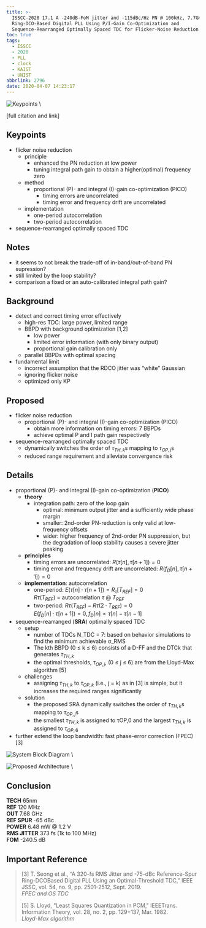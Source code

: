 ```yaml
---
title: >-
  ISSCC-2020 17.1 A -240dB-FoM jitter and -115dBc/Hz PN @ 100kHz, 7.7GHz
  Ring-DCO-Based Digital PLL Using P/I-Gain Co-Optimization and
  Sequence-Rearranged Optimally Spaced TDC for Flicker-Noise Reduction
toc: true
tags:
  - ISSCC
  - 2020
  - PLL
  - clock
  - KAIST
  - UNIST
abbrlink: 2796
date: 2020-04-07 14:23:17
---
```


![Keypoints](https://img.mubu.com/document_image/2fede3d1-c94d-4b22-9728-a4acd4c9e521-216525.jpg) \

[full citation and link]

## Keypoints

- flicker noise reduction
  - principle
    - enhanced the PN reduction at low power
    - tuning integral path gain to obtain a higher(optimal) frequency zero
  - method
    - proportional (P)- and integral (I)-gain co-optimization (PICO)
      - timing errors are uncorrelated
      - timing error and frequency drift are uncorrelated
  - implementation
    - one-period autocorrelation
    - two-period autocorrelation
- sequence-rearranged optimally spaced TDC

## Notes

- it seems to not break the trade-off of in-band/out-of-band PN supression?
- still limited by the loop stability?
- comparison a fixed or an auto-calibrated integral path gain?

## Background

- detect and correct timing error effectively
  - high-res TDC: large power, limited range
  - BBPD with background optimization [1,2]
    - low power
    - limited error information (with only binary output)
    - proportional gain calibration only
  - parallel BBPDs with optimal spacing
- fundamental limit
  - incorrect assumption that the RDCO jitter was “white” Gaussian
  - ignoring flicker noise
  - optimized only KP

## Proposed

- flicker noise reduction
  - proportional (P)- and integral (I)-gain co-optimization (PICO)
    - obtain more information on timing errors: 7 BBPDs
    - achieve optimal P and I path gain respectively
- sequence-rearranged optimally spaced TDC
  - dynamically switches the order of $\tau_{TH,k}$s mapping to $\tau_{OP,j}$s
  - reduced range requirement and alleviate convergence risk

## Details

- proportional (P)- and integral (I)-gain co-optimization (**PICO**)
  - **theory**
    - integration path: zero of the loop gain
      - optimal: minimum output jitter and a sufficiently wide phase margin
      - smaller: 2nd-order PN-reduction is only valid at low-frequency offsets
      - wider: higher frequency of 2nd-order PN suppression, but the degradation of loop stability causes a severe jitter peaking
  - **principles**
    - timing errors are uncorrelated: $R(\tau[n], \tau[n+1]) = 0$
    - timing error and frequency drift are uncorrelated: $R(f_D[n], \tau[n+1]) = 0$
  - **implementation**: autocorrelation
    - one-period: $E(\tau[n]\cdot \tau[n+1]) = R_\tau[T_{REF}] = 0$ \
      $R\tau(T_{REF})$ = autocorrelation $\tau$ @ $T_{REF}$
    - two-period: $R\tau(T_{REF}) - R\tau(2\cdot T_{REF}) = 0$ \
      $E(f_D[n]·\tau[n+1]) = 0, f_D[n] \propto \tau[n] - \tau[n-1]$
- sequence-rearranged (**SRA**) optimally spaced TDC
  - setup
    - number of TDCs N_TDC = 7: based on behavior simulations to find the minimum achievable σ_RMS
    - The kth BBPD (0 ≤ k ≤ 6) consists of a D-FF and the DTCk that generates $\tau_{TH,k}$
    - the optimal thresholds, $\tau_{OP,j}$, (0 ≤ j ≤ 6) are from the Lloyd-Max algorithm [5]
  - challenges
    - assigning $\tau_{TH,k}$ to $\tau_{OP,k}$ (i.e., j = k) as in [3] is simple, but it increases the required ranges significantly
  - solution
    - the proposed SRA dynamically switches the order of $\tau_{TH,k}$s mapping to $\tau_{OP,j}$s
    - the smallest $\tau_{TH,k}$ is assigned to τOP,0 and the largest $\tau_{TH,k}$ is assigned to $\tau_{OP,6}$
- further extend the loop bandwidth: fast phase-error correction (FPEC) [3]

![System Block Diagram](https://img.mubu.com/document_image/614a2a6b-0ed8-427f-ab07-acc30af8dc66-216525.jpg) \

![Proposed Architecture](https://img.mubu.com/document_image/d835a6ba-febc-4e3a-a199-6799a57473c8-216525.jpg) \

## Conclusion

**TECH** 65nm \
**REF** 120 MHz \
**OUT** 7.68 GHz \
**REF SPUR** -65 dBc \
**POWER** 6.48 mW @ 1.2 V \
**RMS JITTER** 373 fs (1k to 100 MHz) \
**FOM** -240.5 dB

## Important Reference

>[3] T. Seong et al., “A 320-fs RMS Jitter and -75-dBc Reference-Spur Ring-DCOBased Digital PLL Using an Optimal-Threshold TDC,” IEEE JSSC, vol. 54, no. 9, pp. 2501-2512, Sept. 2019. \
*FPEC and OS TDC*
>
> [5] S. Lloyd, "Least Squares Quantization in PCM," IEEETrans. Information Theory, vol. 28, no. 2, pp. 129−137, Mar. 1982. \
*Lloyd-Max algorithm*
